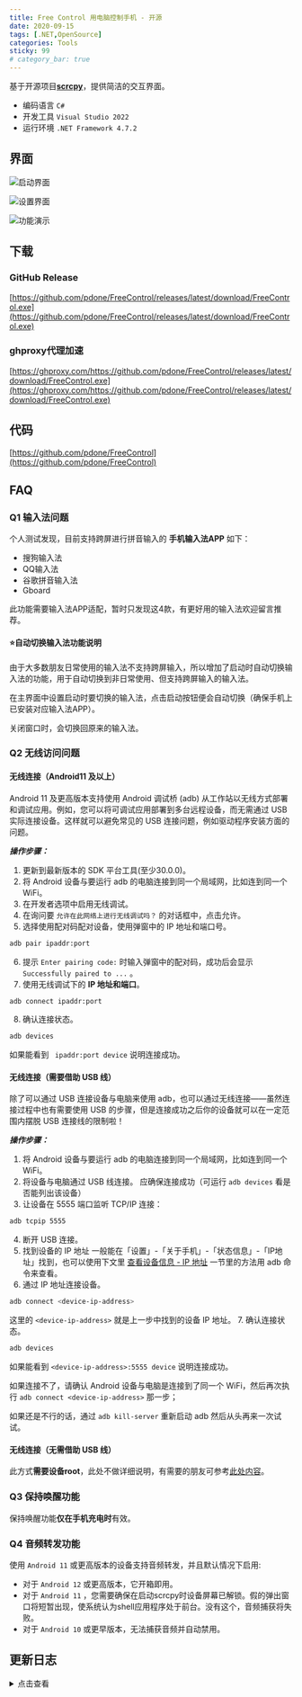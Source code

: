 ```yaml
---
title: Free Control 用电脑控制手机 - 开源
date: 2020-09-15
tags: [.NET,OpenSource]
categories: Tools
sticky: 99
# category_bar: true
---
```


基于开源项目[**scrcpy**](https://github.com/Genymobile/scrcpy)，提供简洁的交互界面。

<!--more-->

- 编码语言 `C#`
- 开发工具 `Visual Studio 2022`
- 运行环境 `.NET Framework 4.7.2`
## 界面

![启动界面](/img/article/free-control/1.6.5_1.png)

![设置界面](/img/article/free-control/1.6.5_2.png)

![功能演示](/img/article/free-control/v1.4.0_5.gif)

## 下载
### GitHub Release

[https://github.com/pdone/FreeControl/releases/latest/download/FreeControl.exe](https://github.com/pdone/FreeControl/releases/latest/download/FreeControl.exe)

### ghproxy代理加速

[https://ghproxy.com/https://github.com/pdone/FreeControl/releases/latest/download/FreeControl.exe](https://ghproxy.com/https://github.com/pdone/FreeControl/releases/latest/download/FreeControl.exe)

## 代码

[https://github.com/pdone/FreeControl](https://github.com/pdone/FreeControl)

## FAQ

### Q1 输入法问题

个人测试发现，目前支持跨屏进行拼音输入的 **手机输入法APP** 如下：

- 搜狗输入法
- QQ输入法
- 谷歌拼音输入法
- Gboard

此功能需要输入法APP适配，暂时只发现这4款，有更好用的输入法欢迎留言推荐。

#### ⭐自动切换输入法功能说明

由于大多数朋友日常使用的输入法不支持跨屏输入，所以增加了启动时自动切换输入法的功能，用于自动切换到非日常使用、但支持跨屏输入的输入法。

在主界面中设置启动时要切换的输入法，点击启动按钮便会自动切换（确保手机上已安装对应输入法APP）。

关闭窗口时，会切换回原来的输入法。

### Q2 无线访问问题

#### 无线连接（Android11 及以上）

Android 11 及更高版本支持使用 Android 调试桥 (adb) 从工作站以无线方式部署和调试应用。例如，您可以将可调试应用部署到多台远程设备，而无需通过 USB 实际连接设备。这样就可以避免常见的 USB 连接问题，例如驱动程序安装方面的问题。

***操作步骤：***

1. 更新到最新版本的 SDK 平台工具(至少30.0.0)。
2. 将 Android 设备与要运行 adb 的电脑连接到同一个局域网，比如连到同一个 WiFi。
3. 在开发者选项中启用无线调试。
4. 在询问要 `允许在此网络上进行无线调试吗？` 的对话框中，点击允许。
5. 选择使用配对码配对设备，使用弹窗中的 IP 地址和端口号。
```bash
adb pair ipaddr:port
```
6. 提示 `Enter pairing code:` 时输入弹窗中的配对码，成功后会显示 `Successfully paired to ...` 。
7. 使用无线调试下的 **IP 地址和端口**。
```bash
adb connect ipaddr:port
```
8. 确认连接状态。
```bash
adb devices
```
如果能看到 ` ipaddr:port device` 说明连接成功。

#### 无线连接（需要借助 USB 线）

除了可以通过 USB 连接设备与电脑来使用 adb，也可以通过无线连接——虽然连接过程中也有需要使用 USB 的步骤，但是连接成功之后你的设备就可以在一定范围内摆脱 USB 连接线的限制啦！

***操作步骤：***

1. 将 Android 设备与要运行 adb 的电脑连接到同一个局域网，比如连到同一个 WiFi。
2. 将设备与电脑通过 USB 线连接。
应确保连接成功（可运行 `adb devices` 看是否能列出该设备）
3. 让设备在 5555 端口监听 TCP/IP 连接：
```bash
adb tcpip 5555
```
4. 断开 USB 连接。
5. 找到设备的 IP 地址
一般能在「设置」-「关于手机」-「状态信息」-「IP地址」找到，也可以使用下文里 [查看设备信息 - IP 地址](https://github.com/mzlogin/awesome-adb#ip-地址) 一节里的方法用 adb 命令来查看。
6. 通过 IP 地址连接设备。
```bash
adb connect <device-ip-address>
```
这里的 `<device-ip-address>` 就是上一步中找到的设备 IP 地址。
7. 确认连接状态。
```bash
adb devices
```
如果能看到 `<device-ip-address>:5555 device` 说明连接成功。

如果连接不了，请确认 Android 设备与电脑是连接到了同一个 WiFi，然后再次执行 `adb connect <device-ip-address>` 那一步；

如果还是不行的话，通过 `adb kill-server` 重新启动 adb 然后从头再来一次试试。

#### 无线连接（无需借助 USB 线）
此方式**需要设备root**，此处不做详细说明，有需要的朋友可参考[此处内容](https://github.com/mzlogin/awesome-adb#%E6%97%A0%E7%BA%BF%E8%BF%9E%E6%8E%A5%E6%97%A0%E9%9C%80%E5%80%9F%E5%8A%A9-usb-%E7%BA%BF)。

### Q3 保持唤醒功能

保持唤醒功能**仅在手机充电时**有效。

### Q4 音频转发功能

使用 `Android 11` 或更高版本的设备支持音频转发，并且默认情况下启用:

- 对于 `Android 12` 或更高版本，它开箱即用。
- 对于 `Android 11` ，您需要确保在启动scrcpy时设备屏幕已解锁。假的弹出窗口将短暂出现，使系统认为shell应用程序处于前台。没有这个，音频捕获将失败。
- 对于 `Android 10` 或更早版本，无法捕获音频并自动禁用。

## 更新日志

<details>
<summary>点击查看</summary>

### Version 1.6.5
- 增加自动切换输入法功能
- 基于scrcpy v2.2(x64)

### Version 1.6.4
- 增加无线访问记录历史IP
- 修复了一些bug

### Version 1.6.3
- 增加控制器吸附scrcpy窗口
- 增加scrcpy窗口位置记忆

### Version 1.6.2
- 修复了一些bug

### Version 1.6.1
- 修复了一些bug
- 增加音频转发开关（默认启用）

### Version 1.6.0
- 基于scrcpy v2.1.1(x64)

### Version 1.5.1
- 基于scrcpy v1.25(x64)

### Version 1.5.0
- 基于scrcpy v1.21(x64)
- 优化了代码

### Version 1.4.1
- 修复了一些bug
- 增加了程序入口处的异常捕获 便于定位问题

### Version 1.4.0
- 基于scrcpy v1.19
- 增加虚拟按键（常用功能，记忆启动时位置和大小）
- 优化了代码

### Version 1.3.1
- 修复了一些bug

### Version 1.3.0
- 基于scrcpy v1.18
- 增加了一些设置项
- 修复了一些bug

### Version 1.2.0
- 基于scrcpy v1.17
- 修复了一些bug

### Version 1.1.0
- 基于scrcpy v1.16
- 增加了设置端口号功能

### Version 1.0.0
- 基于scrcpy v1.14
- 初始版本
</details>
